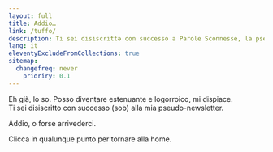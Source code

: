 ```yaml
---
layout: full
title: Addio…
link: /tuffo/
description: Ti sei disiscrittə con successo a Parole Sconnesse, la pseudo-newsletter di Tommi
lang: it
eleventyExcludeFromCollections: true
sitemap:
  changefreq: never
	prioriry: 0.1
---
```

Eh già, lo so. Posso diventare estenuante e logorroico, mi dispiace.  
Ti sei disiscritto con successo (sob) alla mia pseudo-newsletter.

Addio, o forse arrivederci.

Clicca in qualunque punto per tornare alla home.
